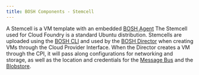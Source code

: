 ```yaml
---
title: BOSH Components - Stemcell
---
```


A Stemcell is a VM template with an embedded [BOSH Agent](agent.html.md) The Stemcell used for Cloud Foundry is a standard Ubuntu distribution.
Stemcells are uploaded using the [BOSH CLI](#bosh-cli) and used by the [BOSH Director](director.html.md) when creating VMs through the Cloud Provider Interface.
When the Director creates a VM through the CPI, it will pass along configurations for networking and storage, as well as the location and credentials for the [Message Bus](messaging.html.md) and the [Blobstore](blobstore.html.md).
